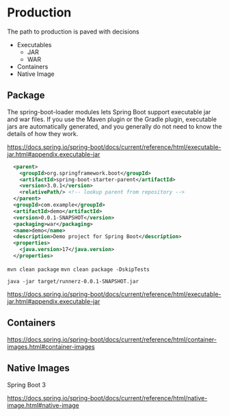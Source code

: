 # Production

The path to production is paved with decisions

- Executables
  - JAR 
  - WAR
- Containers
- Native Image

## Package 

The spring-boot-loader modules lets Spring Boot support executable jar and war files. If you use the Maven plugin or the Gradle plugin, executable jars are automatically generated, and you generally do not need to know the details of how they work.

https://docs.spring.io/spring-boot/docs/current/reference/html/executable-jar.html#appendix.executable-jar

```xml
  <parent>
    <groupId>org.springframework.boot</groupId>
    <artifactId>spring-boot-starter-parent</artifactId>
    <version>3.0.1</version>
    <relativePath/> <!-- lookup parent from repository -->
  </parent>
  <groupId>com.example</groupId>
  <artifactId>demo</artifactId>
  <version>0.0.1-SNAPSHOT</version>
  <packaging>war</packaging>
  <name>demo</name>
  <description>Demo project for Spring Boot</description>
  <properties>
    <java.version>17</java.version>
  </properties>
```

`mvn clean package`
`mvn clean package -DskipTests`

`java -jar target/runnerz-0.0.1-SNAPSHOT.jar`

https://docs.spring.io/spring-boot/docs/current/reference/html/executable-jar.html#appendix.executable-jar

## Containers

https://docs.spring.io/spring-boot/docs/current/reference/html/container-images.html#container-images

## Native Images

Spring Boot 3

https://docs.spring.io/spring-boot/docs/current/reference/html/native-image.html#native-image